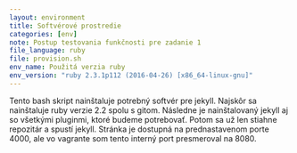 ```yaml
---
layout: environment
title: Softvérové prostredie
categories: [env]
note: Postup testovania funkčnosti pre zadanie 1
file_language: ruby
file: provision.sh
env_name: Použitá verzia ruby
env_version: "ruby 2.3.1p112 (2016-04-26) [x86_64-linux-gnu]"
---
```


Tento bash skript nainštaluje potrebný softvér pre jekyll. Najskôr sa nainštaluje ruby verzie 2.2 spolu s gitom. Následne je nainštalovaný jekyll aj so všetkými pluginmi, ktoré budeme potrebovať. Potom sa už len stiahne repozitár a spustí jekyll. Stránka je dostupná na prednastavenom porte 4000, ale vo vagrante som tento interný port presmeroval na 8080.
